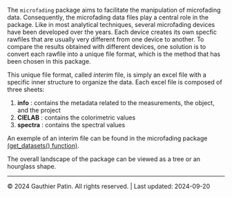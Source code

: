 The `microfading` package aims to facilitate the manipulation of microfading data. Consequently, the microfading data files play a central role in the package. Like in most analytical techniques, several microfading devices have been developed over the years. Each device creates its own specfic rawfiles that are usually very different from one device to another. To compare the results obtained with different devices, one solution is to convert each rawfile into a unique file format, which is the method that has been chosen in this package. 

This unique file format, called *interim* file, is simply an excel file with a specific inner structure to organize the data. Each excel file is composed of three sheets:

1. **info** : contains the metadata related to the measurements, the object, and the project
2. **CIELAB** : contains the colorimetric values
3. **spectra** : contains the spectral values

An exemple of an interim file can be found in the microfading package [(get_datasets() function)](https://g-patin.github.io/microfading/retrieve-test-datasets/).

The overall landscape of the package can be viewed as a tree or an hourglass shape. 


---

© 2024 Gauthier Patin. All rights reserved. | Last updated: 2024-09-20

